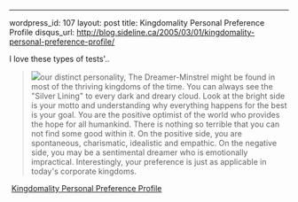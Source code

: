 --- 
wordpress_id: 107
layout: post
title: Kingdomality Personal Preference Profile
disqus_url: http://blog.sideline.ca/2005/03/01/kingdomality-personal-preference-profile/

<p>I love these types of tests'..</p><blockquote><p><img src="http://www.cmi-lmi.com/images/y.gif" />our distinct personality, The Dreamer-Minstrel might be found in most of the thriving kingdoms of the time. You can always see the "Silver Lining" to every dark and dreary cloud. Look at the bright side is your motto and understanding why everything happens for the best is your goal. You are the positive optimist of the world who provides the hope for all humankind. There is nothing so terrible that you can not find some good within it. On the positive side, you are spontaneous, charismatic, idealistic and empathic. On the negative side, you may be a sentimental dreamer who is emotionally impractical. Interestingly, your preference is just as applicable in today's corporate kingdoms. </p></blockquote><p> <a href="http://www.cmi-lmi.com/enterppp.html">Kingdomality Personal Preference Profile</a></p><p><em></em></p>

